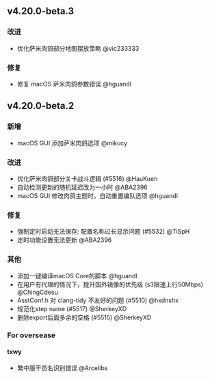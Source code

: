 ## v4.20.0-beta.3

### 改进

- 优化萨米肉鸽部分地图摆放策略 @vic233333

### 修复

- 修复 macOS 萨米肉鸽参数错误 @hguandl

## v4.20.0-beta.2

### 新增

- macOS GUI 添加萨米肉鸽选项 @mikucy

### 改进

- 优化萨米肉鸽部分关卡战斗逻辑 (#5516) @HauKuen
- 自动检测更新的随机延迟改为一小时 @ABA2396
- macOS GUI 修改肉鸽主题时，自动重置编队选项 @hguandl

### 修复

- 强制定时启动无法保存; 配置名称过长显示问题 (#5532) @TiSpH
- 定时功能设置无法更新 @ABA2396

### 其他

- 添加一键编译macOS Core的脚本 @hguandl
- 在用户有代理的情况下，提升国外镜像的优先级 (s3限速上行50Mbps) @ChingCdesu
- AsstConf.h 对 clang-tidy 不友好的问题 (#5510) @hxdnshx
- 规范化step name (#5517) @SherkeyXD
- 删除export后面多余的空格 (#5515) @SherkeyXD

### For oversease

#### txwy

- 繁中服干员名识别错误 @Arcelibs
